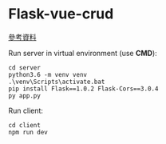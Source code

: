 # Flask-vue-crud

[參考資料](https://codertw.com/%E7%A8%8B%E5%BC%8F%E8%AA%9E%E8%A8%80/661006/)

Run server in virtual environment (use **CMD**):

```shell
cd server
python3.6 -m venv venv
.\venv\Scripts\activate.bat
pip install Flask==1.0.2 Flask-Cors==3.0.4
py app.py
```

Run client:

```shell
cd client
npm run dev
```
